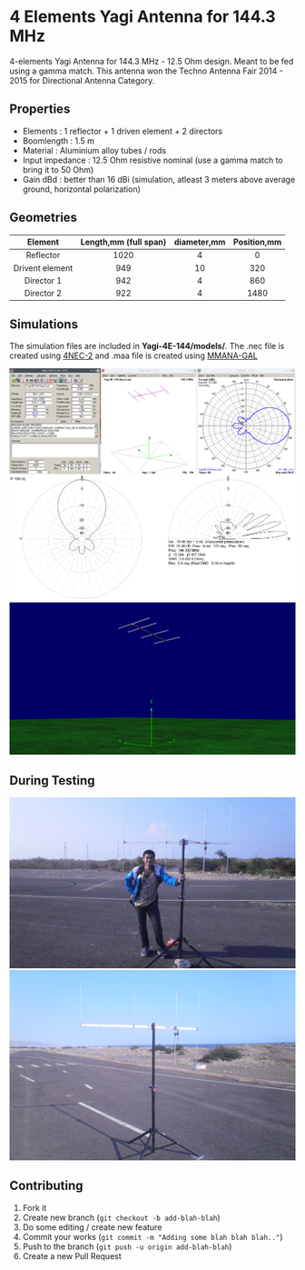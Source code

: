 # 4 Elements Yagi Antenna for 144.3 MHz
4-elements Yagi Antenna for 144.3 MHz - 12.5 Ohm design. Meant to be fed using a gamma match.
This antenna won the Techno Antenna Fair 2014 - 2015 for Directional Antenna Category.

## Properties
* Elements : 1 reflector + 1 driven element + 2 directors
* Boomlength : 1.5 m
* Material : Aluminium alloy tubes / rods
* Input impedance : 12.5 Ohm resistive nominal (use a gamma match to bring it to 50 Ohm)
* Gain dBd : better than 16 dBi (simulation, atleast 3 meters above average ground, horizontal polarization)

## Geometries

|Element        |Length,mm (full span)|diameter,mm|Position,mm|
|:-------------:|:-------------------:|:---------:|:---------:|
|Reflector      |1020                 |4          |0          |
|Drivent element|949                  |10         |320        |
|Director 1     |942                  |4          |860        |
|Director 2     |922                  |4          |1480       |

## Simulations
The simulation files are included in **Yagi-4E-144/models/**. The .nec file is created using [4NEC-2](https://www.qsl.net/4nec2/) and .maa file is created using [MMANA-GAL](https://hamsoft.ca/pages/mmana-gal.php)

![alt text](https://github.com/handiko/Yagi-4E-144/blob/master/4nec2-calc.png)
![alt text](https://github.com/handiko/Yagi-4E-144/blob/master/mmana-pattern.png)
![alt text](https://github.com/handiko/Yagi-4E-144/blob/master/4nec2-geom.png)

## During Testing
![alt text](https://github.com/handiko/Yagi-4E-144/blob/master/P8310481.JPG)
![alt text](https://github.com/handiko/Yagi-4E-144/blob/master/P8310487.JPG)

## Contributing
1. Fork it [](https://github.com/handiko/Yagi-4E-144/fork)
2. Create new branch (`git checkout -b add-blah-blah`)
3. Do some editing / create new feature
4. Commit your works (`git commit -m "Adding some blah blah blah.."`)
5. Push to the branch (`git push -u origin add-blah-blah`)
6. Create a new Pull Request
